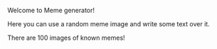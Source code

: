 Welcome to Meme generator!

Here you can use a random meme image and write some text over it.

There are 100 images of known memes!
